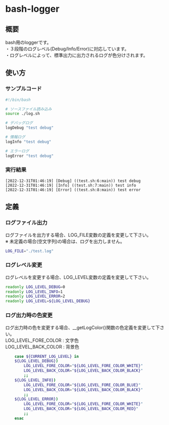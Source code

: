 # bash-logger

## 概要
bash用のloggerです。<br>
・３段階のログレベル(Debug/Info/Error)に対応しています。<br>
・ログレベルによって、標準出力に出力されるログが色分けされます。<br>

## 使い方
### サンプルコード

```bash
#!/bin/bash

# ソースファイル読み込み
source ./log.sh

# デバッグログ
logDebug "test debug"

# 情報ログ
logInfo "test debug"

# エラーログ
logError "test debug"
```

### 実行結果

```
[2022-12-31T01:46:19] [Debug] ((test.sh:6:main)) test debug
[2022-12-31T01:46:19] [Info] ((test.sh:7:main)) test info
[2022-12-31T01:46:19] [Error] ((test.sh:8:main)) test error
```

## 定義
### ログファイル出力
ログファイルを出力する場合、LOG_FILE変数の定義を変更して下さい。<br>
※ 未定義の場合(空文字列)の場合は、ログを出力しません。<br>

```bash
LOG_FILE="./test.log"
```

### ログレベル変更
ログレベルを変更する場合、LOG_LEVEL変数の定義を変更して下さい。<br>

```bash
readonly LOG_LEVEL_DEBUG=0
readonly LOG_LEVEL_INFO=1
readonly LOG_LEVEL_ERROR=2
readonly LOG_LEVEL=${LOG_LEVEL_DEBUG}
```

### ログ出力時の色変更
ログ出力時の色を変更する場合、__getLogColor()関数の色定義を変更して下さい。<br>
LOG_LEVEL_FORE_COLOR : 文字色<br>
LOG_LEVEL_BACK_COLOR : 背景色<br>


```bash
    case ${CURRENT_LOG_LEVEL} in
    ${LOG_LEVEL_DEBUG}) 
        LOG_LEVEL_FORE_COLOR="${LOG_LEVEL_FORE_COLOR_WHITE}"
        LOG_LEVEL_BACK_COLOR="${LOG_LEVEL_BACK_COLOR_BLACK}"
        ;;
    ${LOG_LEVEL_INFO}) 
        LOG_LEVEL_FORE_COLOR="${LOG_LEVEL_FORE_COLOR_BLUE}"
        LOG_LEVEL_BACK_COLOR="${LOG_LEVEL_BACK_COLOR_BLACK}"
        ;;
    ${LOG_LEVEL_ERROR}) 
        LOG_LEVEL_FORE_COLOR="${LOG_LEVEL_FORE_COLOR_WHITE}"
        LOG_LEVEL_BACK_COLOR="${LOG_LEVEL_BACK_COLOR_RED}"
        ;;
    esac
```
